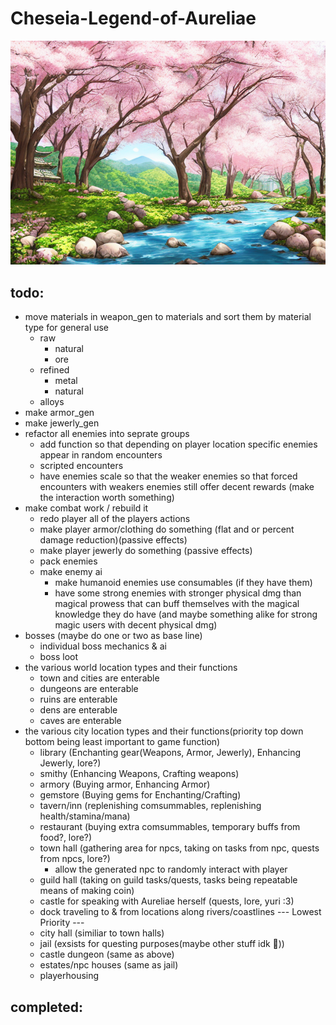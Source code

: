 # Cheseia-Legend-of-Aureliae

![](menu_background.png)

## todo:
- move materials in weapon_gen to materials and sort them by material type for general use
    - raw
        - natural
        - ore
    - refined
        - metal
        - natural
    - alloys
- make armor_gen
- make jewerly_gen
- refactor all enemies into seprate groups
    - add function so that depending on player location specific enemies appear in random encounters
    - scripted encounters
    - have enemies scale so that the weaker enemies so that forced encounters with weakers enemies still offer decent rewards (make the interaction worth something)
- make combat work / rebuild it
    - redo player all of the players actions
    - make player armor/clothing do something (flat and or percent damage reduction)(passive effects)
    - make player jewerly do something (passive effects)
    - pack enemies
    - make enemy ai
        - make humanoid enemies use consumables (if they have them)
        - have some strong enemies with stronger physical dmg than magical prowess that can buff themselves with the magical knowledge they do have (and maybe something alike for strong magic users with decent physical dmg)
- bosses (maybe do one or two as base line)
    - individual boss mechanics & ai
    - boss loot
- the various world location types and their functions
    - town and cities are enterable
    - dungeons are enterable
    - ruins are enterable
    - dens are enterable
    - caves are enterable
- the various city location types and their functions(priority top down bottom being least important to game function)
    - library (Enchanting gear(Weapons, Armor, Jewerly), Enhancing Jewerly, lore?)
    - smithy (Enhancing Weapons, Crafting weapons)
    - armory (Buying armor, Enhancing Armor)
    - gemstore (Buying gems for Enchanting/Crafting)
    - tavern/inn (replenishing comsummables, replenishing health/stamina/mana)
    - restaurant (buying extra comsummables, temporary buffs from food?, lore?)
    - town hall (gathering area for npcs, taking on tasks from npc, quests from npcs, lore?)
        - allow the generated npc to randomly interact with player
    - guild hall (taking on guild tasks/quests, tasks being repeatable means of making coin)
    - castle for speaking with Aureliae herself (quests, lore, yuri :3)
    - dock traveling to & from locations along rivers/coastlines
--- Lowest Priority ---
    - city hall (similiar to town halls)
    - jail (exsists for questing purposes(maybe other stuff idk :shrug:))
    - castle dungeon (same as above)
    - estates/npc houses (same as jail)
    - playerhousing

## completed: 

